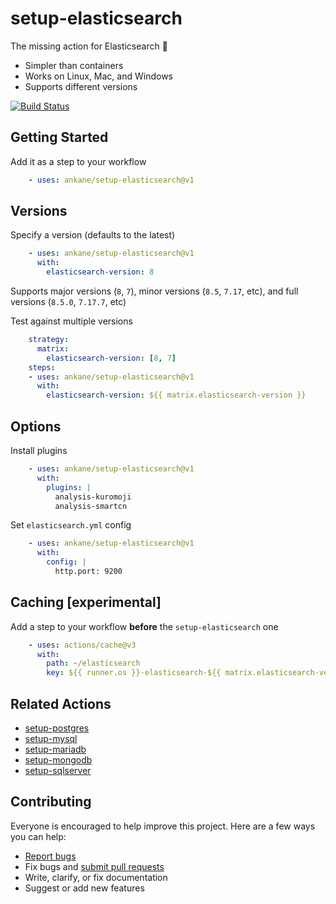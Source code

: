 # setup-elasticsearch

The missing action for Elasticsearch :tada:

- Simpler than containers
- Works on Linux, Mac, and Windows
- Supports different versions

[![Build Status](https://github.com/ankane/setup-elasticsearch/workflows/build/badge.svg?branch=v1)](https://github.com/ankane/setup-elasticsearch/actions)

## Getting Started

Add it as a step to your workflow

```yml
    - uses: ankane/setup-elasticsearch@v1
```

## Versions

Specify a version (defaults to the latest)

```yml
    - uses: ankane/setup-elasticsearch@v1
      with:
        elasticsearch-version: 8
```

Supports major versions (`8`, `7`), minor versions (`8.5`, `7.17`, etc), and full versions (`8.5.0`, `7.17.7`, etc)

Test against multiple versions

```yml
    strategy:
      matrix:
        elasticsearch-version: [8, 7]
    steps:
    - uses: ankane/setup-elasticsearch@v1
      with:
        elasticsearch-version: ${{ matrix.elasticsearch-version }}
```

## Options

Install plugins

```yml
    - uses: ankane/setup-elasticsearch@v1
      with:
        plugins: |
          analysis-kuromoji
          analysis-smartcn
```

Set `elasticsearch.yml` config

```yml
    - uses: ankane/setup-elasticsearch@v1
      with:
        config: |
          http.port: 9200
```

## Caching [experimental]

Add a step to your workflow **before** the `setup-elasticsearch` one

```yml
    - uses: actions/cache@v3
      with:
        path: ~/elasticsearch
        key: ${{ runner.os }}-elasticsearch-${{ matrix.elasticsearch-version }}
```

## Related Actions

- [setup-postgres](https://github.com/ankane/setup-postgres)
- [setup-mysql](https://github.com/ankane/setup-mysql)
- [setup-mariadb](https://github.com/ankane/setup-mariadb)
- [setup-mongodb](https://github.com/ankane/setup-mongodb)
- [setup-sqlserver](https://github.com/ankane/setup-sqlserver)

## Contributing

Everyone is encouraged to help improve this project. Here are a few ways you can help:

- [Report bugs](https://github.com/ankane/setup-elasticsearch/issues)
- Fix bugs and [submit pull requests](https://github.com/ankane/setup-elasticsearch/pulls)
- Write, clarify, or fix documentation
- Suggest or add new features
